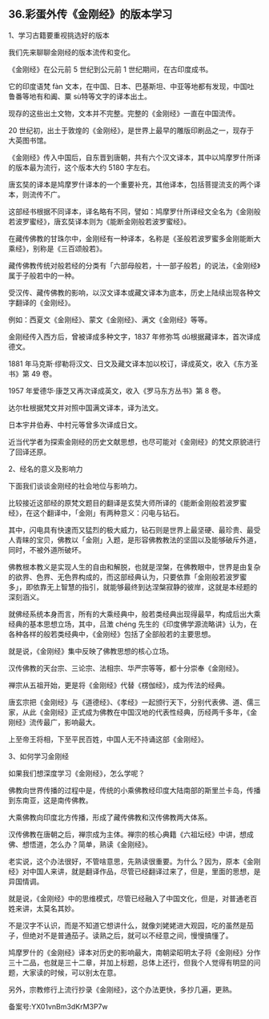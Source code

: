 ## 36.彩蛋外传《金刚经》的版本学习
1、学习古籍要重视挑选好的版本


我们先来聊聊金刚经的版本流传和变化。


《金刚经》在公元前 5 世纪到公元前 1 世纪期间，在古印度成书。


它的印度语梵 fàn 文本，在中国、日本、巴基斯坦、中亚等地都有发现，中国吐鲁番等地有和阗、粟 sù特等文字的译本出土。


现存的这些出土文物，文本并不完整。完整的《金刚经》一直在中国流传。


20 世纪初，出土于敦煌的《金刚经》，是世界上最早的雕版印刷品之一，现存于大英图书馆。


《金刚经》传入中国后，自东晋到唐朝，共有六个汉文译本，其中以鸠摩罗什所译的版本最为流行，这个版本大约 5180 字左右。


唐玄奘的译本是鸠摩罗什译本的一个重要补充，其他译本，包括菩提流支的两个译本，则流传不广。


这部经书根据不同译本，译名略有不同，譬如：鸠摩罗什所译经文全名为《金刚般若波罗蜜经》，唐玄奘译本则为《能断金刚般若波罗蜜经》。


在藏传佛教的甘珠尔中，金刚经有一种译本，名称是《圣般若波罗蜜多金刚能断大乘经》，别称是《三百颂般若》。


藏传佛教传统对般若经的分类有「六部母般若，十一部子般若」的说法，《金刚经》属于子般若中的一种。


受汉传、藏传佛教的影响，以汉文译本或藏文译本为底本，历史上陆续出现各种文字翻译的《金刚经》。


例如：西夏文《金刚经》、蒙文《金刚经》、满文《金刚经》等等。


金刚经传入西方后，曾被译成多种文字，1837 年修弥笃 dǔ根据藏译本，首次译成德文。


1881 年马克斯·缪勒将汉文、日文及藏文译本加以校订，译成英文，收入《东方圣书》第 49 卷。


1957 年爱德华·康芝又再次译成英文，收入《罗马东方丛书》第 8 卷。


达尔杜根据梵文并对照中国满文译本，译为法文。


日本宇井伯寿、中村元等曾多次译成日文。


近当代学者为探索金刚经的历史文献思想，也尽可能对《金刚经》的梵文原貌进行了回译还原。


2、经名的意义及影响力


下面我们谈谈金刚经的社会地位与影响力。


比较接近这部经的原梵文题目的翻译是玄奘大师所译的《能断金刚般若波罗蜜经》，在这个翻译中，「金刚」有两种意义：闪电与钻石。


其中，闪电具有快速而又猛烈的极大威力，钻石则是世界上最坚硬、最珍贵、最受人青睐的宝贝，佛教以「金刚」入题，是形容佛教教法的坚固以及能够破斥外道，同时，不被外道所破坏。


佛教根本教义是实现人生的自由和解脱，也就是涅槃，在佛教眼中，世界是由复杂的欲界、色界、无色界构成的，而这部经典认为，只要依靠「金刚般若波罗蜜多」，即依靠无上智慧的指引，就能够最终到达涅槃寂静的彼岸，这就是本经题的深刻涵义。


就佛经系统本身而言，所有的大乘经典中，般若类经典出现得最早，构成后出大乘经典的基本思想立场，其中，吕澂 chéng 先生的《印度佛学源流略讲》认为，在各种各样的般若类经典中，《金刚经》包括了全部般若的主要思想。


就是说，《金刚经》集中反映了佛教思想的核心立场。


汉传佛教的天台宗、三论宗、法相宗、华严宗等等，都十分崇奉《金刚经》。


禅宗从五祖开始，更是将《金刚经》代替《楞伽经》，成为传法的经典。


唐玄宗把《金刚经》与《道德经》、《孝经》一起颁行天下，分别代表佛、道、儒三家，从此《金刚经》正式成为佛教在中国汉地的代表性经典，历经两千多年，《金刚经》流传最广，影响最大。


上至帝王将相，下至平民百姓，中国人无不持诵这部《金刚经》。


3、如何学习金刚经


如果我们想深度学习《金刚经》，怎么学呢？


佛教向世界传播的过程中是，传统的小乘佛教经印度大陆南部的斯里兰卡岛，传播到东南亚，这是南传佛教。


大乘佛教向印度北方传播，形成了藏传佛教和汉传佛教两大体系。


汉传佛教在唐朝之后，禅宗成为主体。禅宗的核心典籍《六祖坛经》中讲，想成佛、想悟道，怎么办？简单，熟读《金刚经》。


老实说，这个办法很好，不管啥意思，先熟读很重要。为什么？因为，原本《金刚经》对中国人来讲，就是翻译作品，尽管已经翻译过来了，但是，里面的思想，是异国情调。


就是说，《金刚经》中的思维模式，尽管已经融入了中国文化，但是，对普通老百姓来讲，太莫名其妙。


不是汉字不认识，而是不知道它想讲什么，就像刘姥姥进大观园，吃的虽然是茄子，但绝对不是普通茄子。读熟之后，就可以不经意之间，慢慢搞懂了。


鸠摩罗什的《金刚经》译本对历史的影响最大，南朝梁昭明太子将《金刚经》分作三十二品，也就是三十二章，并加上标题，总体上还行，但我个人觉得有明显的问题，大家读的时候，可以别太在意。


另外，宗教修行上流行抄录《金刚经》，这个办法更快，多抄几遍，更熟。


备案号:YX01vnBm3dKrM3P7w

